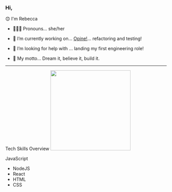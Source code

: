 ### Hi,

😊 I'm Rebecca



- 👱🏻‍♀️ Pronouns... she/her

- 🌱 I’m currently working on... [Opine!](https://github.com/rebecca1231/Opine)...  refactoring and testing!

- 🤔 I’m looking for help with ... landing my first engineering role!

- 💬 My motto...  Dream it, believe it, build it. 


---

Tech Skills Overview
[<img src="https://simpleicons.org/icons/git.svg" width="250"/>](https://simpleicons.org/icons/git.svg)

JavaScript
- NodeJS
- React
- HTML
- CSS


<!--
**rebecca1231/rebecca1231** is a ✨ _special_ ✨ repository because its `README.md` (this file) appears on your GitHub profile.
- 👯 I’m looking to collaborate on ... 
- 📫 How to reach me: ...


- ⚡ Fun fact: ... 

-->
